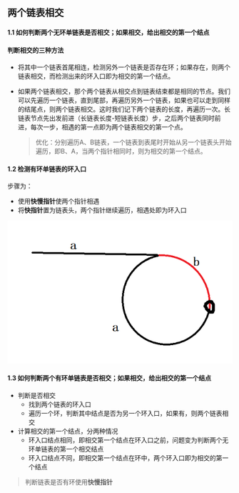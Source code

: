 ## 两个链表相交

#### 1.1 如何判断两个无环单链表是否相交；如果相交，给出相交的第一个结点

#### 判断相交的三种方法

* 将其中一个链表首尾相连，检测另外一个链表是否存在环；如果存在，则两个链表相交，而检测出来的环入口即为相交的第一个结点。

* 如果两个链表相交，那个两个链表从相交点到链表结束都是相同的节点。我们可以先遍历一个链表，直到尾部，再遍历另外一个链表，如果也可以走到同样的结尾点，则两个链表相交。这时我们记下两个链表的长度，再遍历一次。长链表节点先出发前进（长链表长度-短链表长度）步，之后两个链表同时前进，每次一步，相遇的第一点即为两个链表相交的第一个点。
    > 优化：分别遍历A、B链表，一个链表到表尾时开始从另一个链表头开始遍历，即B、A，当两个指针相同时，则为相交的第一个结点。


#### 1.2 检测有环单链表的环入口


步骤为：

* 使用**快慢指针**使两个指针相遇
* 将**快指针**置为链表头，两个指针继续遍历，相遇处即为环入口

![有环链表](/problems/resource/circle_list_first_node.png)

#### 1.3  如何判断两个有环单链表是否相交；如果相交，给出相交的第一个结点

* 判断是否相交
  * 找到两个链表的环入口
  * 遍历一个环，判断其中结点是否为另一个环入口，如果有，则两个链表相交
* 计算相交的第一个结点，分两种情况
  * 环入口结点相同，即相交第一个结点在环入口之前，问题变为判断两个无环单链表的第一个相交结点
  * 环入口结点不同，即相交第一个结点在环中，两个环入口即为相交的第一个结点

> 判断链表是否有环使用**快慢指针** 